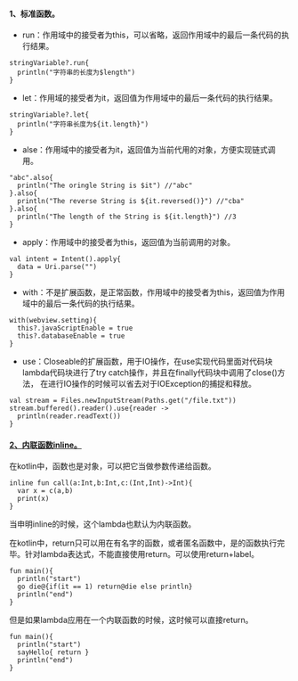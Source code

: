#### 1、标准函数。
  - run：作用域中的接受者为this，可以省略，返回作用域中的最后一条代码的执行结果。
  ```
  stringVariable?.run{
    println("字符串的长度为$length")
  }
  ```

  - let：作用域的接受者为it，返回值为作用域中的最后一条代码的执行结果。
  ```
  stringVariable?.let{
    println("字符串长度为${it.length}")
  }
  ```
  
  - alse：作用域中的接受者为it，返回值为当前代用的对象，方便实现链式调用。
  ```
  "abc".also{
    println("The oringle String is $it") //"abc"
  }.also{
    println("The reverse String is ${it.reversed()}") //"cba"
  }.also{
    println("The length of the String is ${it.length}") //3
  }
  ```
  
  - apply：作用域中的接受者为this，返回值为当前调用的对象。
  ```
  val intent = Intent().apply{
    data = Uri.parse("")
  }
  ```
  
  - with：不是扩展函数，是正常函数，作用域中的接受者为this，返回值为作用域中的最后一条代码的执行结果。
  ```
  with(webview.setting){
    this?.javaScriptEnable = true
    this?.databaseEnable = true
  }
  ```

  - use：Closeable的扩展函数，用于IO操作，在use实现代码里面对代码块lambda代码块进行了try catch操作，并且在finally代码块中调用了close()方法，
   在进行IO操作的时候可以省去对于IOException的捕捉和释放。
  ```
  val stream = Files.newInputStream(Paths.get("/file.txt"))
  stream.buffered().reader().use{reader -> 
    println(reader.readText())
  }  
  ```


#### [2、内联函数inline。](https://www.jianshu.com/p/be78824ce1c2)

  在kotlin中，函数也是对象，可以把它当做参数传递给函数。
  ```
  inline fun call(a:Int,b:Int,c:(Int,Int)->Int){
    var x = c(a,b)
    print(x)
  }
  ```
  当申明inline的时候，这个lambda也默认为内联函数。
  
  在kotlin中，return只可以用在有名字的函数，或者匿名函数中，是的函数执行完毕。针对lambda表达式，不能直接使用return。可以使用return+label。
  ```
  fun main(){
    println("start")
    go die@{if(it == 1) return@die else println}
    println("end")
  }
  ```
  但是如果lambda应用在一个内联函数的时候，这时候可以直接return。
  ```
  fun main(){
    println("start")
    sayHello{ return }
    println("end")
  }
  ```
  
  
  
  
  





